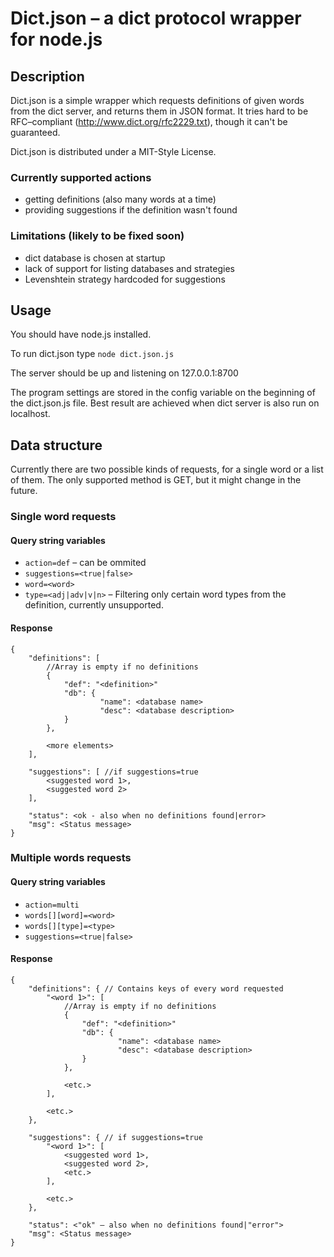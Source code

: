 # Dict.json – a dict protocol wrapper for node.js

## Description ##

Dict.json is a simple wrapper which requests definitions of given words from the dict server, and returns them in JSON format.
It tries hard to be RFC–compliant (http://www.dict.org/rfc2229.txt), though it can't be guaranteed.

Dict.json is distributed under a MIT-Style License.

### Currently supported actions ###
* getting definitions (also many words at a time)
* providing suggestions if the definition wasn't found

### Limitations (likely to be fixed soon) ###
* dict database is chosen at startup
* lack of support for listing databases and strategies
* Levenshtein strategy hardcoded for suggestions


## Usage ##

You should have node.js installed.

To run dict.json type `node dict.json.js`

The server should be up and listening on 127.0.0.1:8700

The program settings are stored in the config variable on the beginning of the dict.json.js file.
Best result are achieved when dict server is also run on localhost.


## Data structure ##

Currently there are two possible kinds of requests, for a single word or a list of them.
The only supported method is GET, but it might change in the future.

### Single word requests ###

#### Query string variables ####
* `action=def` – can be ommited
* `suggestions=<true|false>`
* `word=<word>`
* `type=<adj|adv|v|n>` – Filtering only certain word types from the definition, currently unsupported.
		
#### Response ####
	{
		"definitions": [
			//Array is empty if no definitions
			{
				"def": "<definition>"
				"db": {
						"name": <database name>
						"desc": <database description>
				}
			},
			
			<more elements>
		],
		
		"suggestions": [ //if suggestions=true
			<suggested word 1>,
			<suggested word 2>
		],
		
		"status": <ok - also when no definitions found|error>
		"msg": <Status message>
	}
		
### Multiple words requests ###
#### Query string variables ####
* `action=multi`
* `words[][word]=<word>`
* `words[][type]=<type>`
* `suggestions=<true|false>`
		
#### Response ####
	{
		"definitions": { // Contains keys of every word requested
			"<word 1>": [
				//Array is empty if no definitions
				{
					"def": "<definition>"
					"db": {
							"name": <database name>
							"desc": <database description>
					}
				},
				
				<etc.>
			],
			
			<etc.>
		},
		
		"suggestions": { // if suggestions=true
			"<word 1>": [
				<suggested word 1>,
				<suggested word 2>,
				<etc.>
			],
			
			<etc.>
		},
		
		"status": <"ok" – also when no definitions found|"error">
		"msg": <Status message>
	}